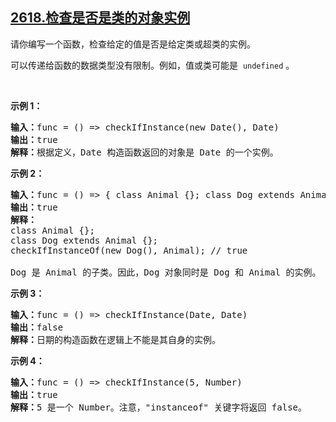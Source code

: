 ## [2618.检查是否是类的对象实例](https://leetcode.cn/problems/check-if-object-instance-of-class/)
<p>请你编写一个函数，检查给定的值是否是给定类或超类的实例。</p>

<p>可以传递给函数的数据类型没有限制。例如，值或类可能是&nbsp; <code>undefined</code> 。</p>

<p>&nbsp;</p>

<p><strong>示例 1：</strong></p>

<pre>
<b>输入：</b>func = () =&gt; checkIfInstance(new Date(), Date)
<b>输出：</b>true
<strong>解释：</strong>根据定义，Date 构造函数返回的对象是 Date 的一个实例。
</pre>

<p><strong>示例 2：</strong></p>

<pre>
<b>输入：</b>func = () =&gt; { class Animal {}; class Dog extends Animal {}; return checkIfInstance(new Dog(), Animal); }
<b>输出：</b>true
<strong>解释：</strong>
class Animal {};
class Dog extends Animal {};
checkIfInstanceOf(new Dog(), Animal); // true

Dog 是 Animal 的子类。因此，Dog 对象同时是 Dog 和 Animal 的实例。</pre>

<p><strong>示例 3：</strong></p>

<pre>
<b>输入：</b>func = () =&gt; checkIfInstance(Date, Date)
<b>输出：</b>false
<strong>解释：</strong>日期的构造函数在逻辑上不能是其自身的实例。
</pre>

<p><strong>示例 4：</strong></p>

<pre>
<b>输入：</b>func = () =&gt; checkIfInstance(5, Number)
<b>输出：</b>true
<strong>解释：</strong>5 是一个 Number。注意，"instanceof" 关键字将返回 false。</pre>
